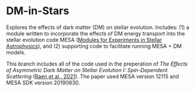 # DM-in-Stars #

Explores the effects of dark matter (DM) on stellar evolution. Includes: (1) a module written to incorporate the effects of DM energy transport into the stellar evolution code MESA ([Modules for Experiments in Stellar Astrophysics](http://mesa.sourceforge.net)), and (2) supporting code to facilitate running MESA + DM models.

This branch includes all of the code used in the preperation of _The Effects of Asymmetric Dark Matter on Stellar Evolution I: Spin-Dependent Scattering_ ([Raen et al., 2021](https://ui.adsabs.harvard.edu/abs/2021MNRAS.503.5611R/abstract)). The paper used MESA version 12115 and MESA SDK version 20190830.
